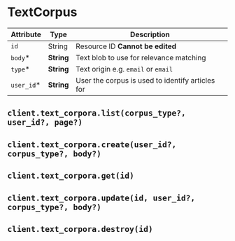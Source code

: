 # TextCorpus

| Attribute | Type | Description |
| --------- | ---- | ----------- |
| `id`        | String     | Resource ID **Cannot be edited** |
| `body`*     | **String** | Text blob to use for relevance matching |
| `type`*     | **String** | Text origin e.g. `email` or `email` |
| `user_id`*  | **String** | User the corpus is used to identify articles for |

## `client.text_corpora.list(corpus_type?, user_id?, page?)`

## `client.text_corpora.create(user_id?, corpus_type?, body?)`

## `client.text_corpora.get(id)`

## `client.text_corpora.update(id, user_id?, corpus_type?, body?)`

## `client.text_corpora.destroy(id)`

